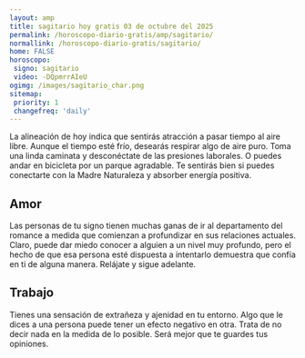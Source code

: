 ```yaml
---
layout: amp
title: sagitario hoy gratis 03 de octubre del 2025 
permalink: /horoscopo-diario-gratis/amp/sagitario/
normallink: /horoscopo-diario-gratis/sagitario/
home: FALSE
horoscopo:
 signo: sagitario
 video: -DQpmrrAIeU
ogimg: /images/sagitario_char.png
sitemap:
 priority: 1
 changefreq: 'daily'
---
```



La alineación de hoy  indica que sentirás atracción a pasar tiempo al aire libre. Aunque el tiempo esté frío, desearás respirar algo de aire puro. Toma una linda caminata y desconéctate de las presiones laborales. O puedes andar en bicicleta por un parque agradable. Te sentirás bien si puedes conectarte con la Madre Naturaleza y absorber energía positiva.

## Amor

Las personas de tu signo tienen muchas ganas de ir al departamento del romance a medida que comienzan a profundizar en sus relaciones actuales. Claro, puede dar miedo conocer a alguien a un nivel muy profundo, pero el hecho de que esa persona esté dispuesta a intentarlo demuestra que confía en ti de alguna manera. Relájate y sigue adelante.

## Trabajo

Tienes una sensación de extrañeza y ajenidad en tu entorno. Algo que le dices a una persona puede tener un efecto negativo en otra. Trata de no decir nada en la medida de lo posible. Será mejor que te guardes tus opiniones.